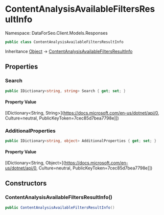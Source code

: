 # ContentAnalysisAvailableFiltersResultInfo

Namespace: DataForSeo.Client.Models.Responses

```csharp
public class ContentAnalysisAvailableFiltersResultInfo
```

Inheritance [Object](https://docs.microsoft.com/en-us/dotnet/api/Object) → [ContentAnalysisAvailableFiltersResultInfo](./ContentAnalysisAvailableFiltersResultInfo.md)

## Properties

### **Search**

```csharp
public IDictionary<string, string> Search { get; set; }
```

#### Property Value

[IDictionary&lt;String, String&gt;](https://docs.microsoft.com/en-us/dotnet/api/0, Culture=neutral, PublicKeyToken=7cec85d7bea7798e]])<br>

### **AdditionalProperties**

```csharp
public IDictionary<string, object> AdditionalProperties { get; set; }
```

#### Property Value

[IDictionary&lt;String, Object&gt;](https://docs.microsoft.com/en-us/dotnet/api/0, Culture=neutral, PublicKeyToken=7cec85d7bea7798e]])<br>

## Constructors

### **ContentAnalysisAvailableFiltersResultInfo()**

```csharp
public ContentAnalysisAvailableFiltersResultInfo()
```
